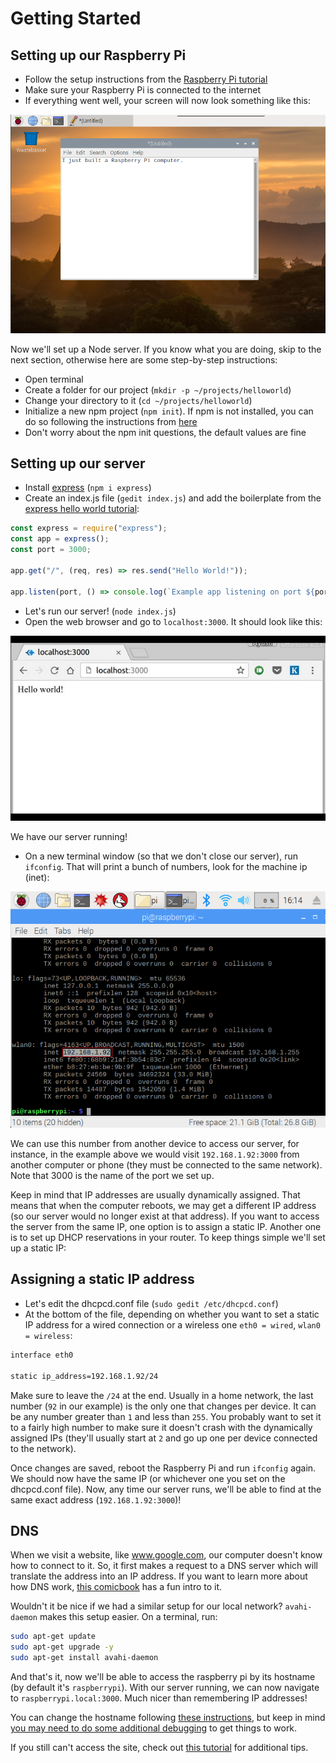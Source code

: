 # Getting Started

## Setting up our Raspberry Pi

- Follow the setup instructions from the [Raspberry Pi tutorial](https://projects.raspberrypi.org/en/projects/raspberry-pi-getting-started)
- Make sure your Raspberry Pi is connected to the internet
- If everything went well, your screen will now look something like this:

![](./piEditor.png)

Now we'll set up a Node server. If you know what you are doing, skip to the next section, otherwise here are some step-by-step instructions:

- Open terminal
- Create a folder for our project (`mkdir -p ~/projects/helloworld`)
- Change your directory to it (`cd ~/projects/helloworld`)
- Initialize a new npm project (`npm init`). If npm is not installed, you can do so following the instructions from [here](https://www.instructables.com/id/Install-Nodejs-and-Npm-on-Raspberry-Pi/)
- Don't worry about the npm init questions, the default values are fine

## Setting up our server

- Install [express](https://expressjs.com/) (`npm i express`)
- Create an index.js file (`gedit index.js`) and add the boilerplate from the [express hello world tutorial](https://expressjs.com/en/starter/hello-world.html):

```js
const express = require("express");
const app = express();
const port = 3000;

app.get("/", (req, res) => res.send("Hello World!"));

app.listen(port, () => console.log(`Example app listening on port ${port}!`));
```

- Let's run our server! (`node index.js`)
- Open the web browser and go to `localhost:3000`. It should look like this:

![](./helloWorld.jpg)

We have our server running!

- On a new terminal window (so that we don't close our server), run `ifconfig`. That will print a bunch of numbers, look for the machine ip (inet):

![](./ifconfig.png)

We can use this number from another device to access our server, for instance, in the example above we would visit `192.168.1.92:3000` from another computer or phone (they must be connected to the same network). Note that 3000 is the name of the port we set up.

Keep in mind that IP addresses are usually dynamically assigned. That means that when the computer reboots, we may get a different IP address (so our server would no longer exist at that address). If you want to access the server from the same IP, one option is to assign a static IP. Another one is to set up DHCP reservations in your router. To keep things simple we'll set up a static IP:

## Assigning a static IP address

- Let's edit the dhcpcd.conf file (`sudo gedit /etc/dhcpcd.conf`)
- At the bottom of the file, depending on whether you want to set a static IP address for a wired connection or a wireless one `eth0 = wired`, `wlan0 = wireless`:

```sh
interface eth0

static ip_address=192.168.1.92/24
```

Make sure to leave the `/24` at the end. Usually in a home network, the last number (`92` in our example) is the only one that changes per device. It can be any number greater than `1` and less than `255`. You probably want to set it to a fairly high number to make sure it doesn't crash with the dynamically assigned IPs (they'll usually start at `2` and go up one per device connected to the network).

Once changes are saved, reboot the Raspberry Pi and run `ifconfig` again. We should now have the same IP (or whichever one you set on the dhcpcd.conf file). Now, any time our server runs, we'll be able to find at the same exact address (`192.168.1.92:3000`)!

## DNS

When we visit a website, like www.google.com, our computer doesn't know how to connect to it. So, it first makes a request to a DNS server which will translate the address into an IP address. If you want to learn more about how DNS work, [this comicbook](https://howdns.works/ep1/) has a fun intro to it.

Wouldn't it be nice if we had a similar setup for our local network? `avahi-daemon` makes this setup easier. On a terminal, run:

```sh
sudo apt-get update
sudo apt-get upgrade -y
sudo apt-get install avahi-daemon
```

And that's it, now we'll be able to access the raspberry pi by its hostname (by default it's `raspberrypi`). With our server running, we can now navigate to `raspberrypi.local:3000`. Much nicer than remembering IP addresses!

You can change the hostname following [these instructions](https://www.cyberciti.biz/faq/ubuntu-change-hostname-command/), but keep in mind [you may need to do some additional debugging](https://superuser.com/a/1194792/416820) to get things to work.

If you still can't access the site, check out [this tutorial](https://www.howtogeek.com/167190/how-and-why-to-assign-the-.local-domain-to-your-raspberry-pi/) for additional tips.
